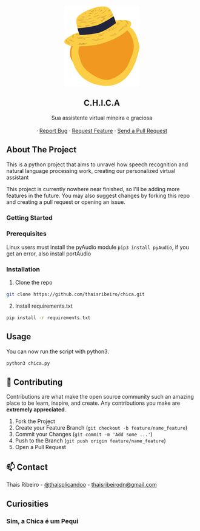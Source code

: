 
<!-- PROJECT LOGO -->
<p align="center">
  <img src="chica_logo.png" alt="Logo">
  <h2 align="center">C.H.I.C.A</h2>
  <p align="center">
    Sua assistente virtual mineira e graciosa
    <br />
    <br />
    ·
    <a href="https://github.com/thaisribeiro/chica/issues">Report Bug</a>
    ·
    <a href="https://github.com/thaisribeiro/chica/issues">Request Feature</a>
    ·
    <a href="https://github.com/thaisribeiro/chica/pulls">Send a Pull Request</a>
  </p>
</p>

## About The Project


This is a python project that aims to unravel how speech recognition and natural language processing work, creating our personalized virtual assistant

This project is currently nowhere near finished, so I'll be adding more features in the future. You may also suggest changes by forking this repo and creating a pull request or opening an issue.

### Getting Started


### Prerequisites

Linux users must install the pyAudio module `pip3 install pyAudio`, if you get an error, also install portAudio 

### Installation
1. Clone the repo
```sh
git clone https://github.com/thaisribeiro/chica.git
```
2. Install requirements.txt
```sh
pip install -r requirements.txt
```

## Usage

You can now run the script with python3.
```sh
python3 chica.py
```

## 🤝 Contributing

Contributions are what make the open source community such an amazing place to be learn, inspire, and create. Any contributions you make are **extremely appreciated**.

1. Fork the Project
2. Create your Feature Branch (`git checkout -b feature/name_feature`)
3. Commit your Changes (`git commit -m 'Add some ...'`)
4. Push to the Branch (`git push origin feature/name_feature`)
5. Open a Pull Request

## 📫 Contact

Thais Ribeiro - [@thaisplicandoo](https://twitter.com/thaisplicandoo) - thaisribeirodn@gmail.com

## Curiosities

<p align="center">
  <h3>Sim, a Chica é um Pequi</h3>
<p>
